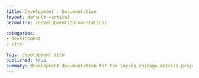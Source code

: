 ```yaml
---
title: Development - Documentation
layout: default-vertical
permalink: /development/documentation/

categories:
- development
- site

tags: development site
published: true
summary: development documentation for the loyola chicago metrics project
---
```






